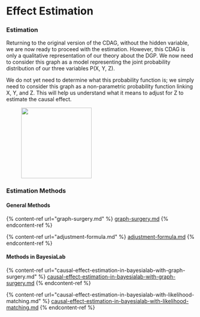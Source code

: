 # Effect Estimation

### Estimation <a href="#h2__1205529793" id="h2__1205529793"></a>

Returning to the original version of the CDAG, without the hidden variable, we are now ready to proceed with the estimation. However, this CDAG is only a qualitative representation of our theory about the DGP. We now need to consider this graph as a model representing the joint probability distribution of our three variables P(X, Y, Z).&#x20;

We do not yet need to determine what this probability function is; we simply need to consider this graph as a non-parametric probability function linking X, Y, and Z. This will help us understand what it means to adjust for Z to estimate the causal effect.

<figure><img src="https://res.cloudinary.com/dvr3obmlj/image/upload/v1709761633/Simpson_CDAG1_o0vdml.svg" alt="" width="188"><figcaption></figcaption></figure>

### Estimation Methods

#### General Methods

{% content-ref url="graph-surgery.md" %}
[graph-surgery.md](graph-surgery.md)
{% endcontent-ref %}

{% content-ref url="adjustment-formula.md" %}
[adjustment-formula.md](adjustment-formula.md)
{% endcontent-ref %}

#### Methods in BayesiaLab

{% content-ref url="causal-effect-estimation-in-bayesialab-with-graph-surgery.md" %}
[causal-effect-estimation-in-bayesialab-with-graph-surgery.md](causal-effect-estimation-in-bayesialab-with-graph-surgery.md)
{% endcontent-ref %}

{% content-ref url="causal-effect-estimation-in-bayesialab-with-likelihood-matching.md" %}
[causal-effect-estimation-in-bayesialab-with-likelihood-matching.md](causal-effect-estimation-in-bayesialab-with-likelihood-matching.md)
{% endcontent-ref %}

